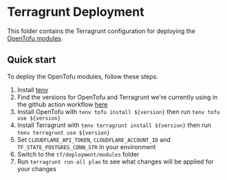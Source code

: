 # Terragrunt Deployment
This folder contains the Terragrunt configuration for deploying the [OpenTofu modules](./modules/).

## Quick start
To deploy the OpenTofu modules, follow these steps:

1. Install [tenv](https://github.com/tofuutils/tenv?tab=readme-ov-file#installation)
1. Find the versions for OpenTofu and Terragrunt we're currently using in the github action workflow [here](../.github/workflows/terragrunt.yml)
1. Install OpenTofu with `tenv tofu install ${version}` then run `tenv tofu use ${version}`
1. Install Terragrunt with `tenv terragrunt install ${version}` then run `tenv terragrunt use ${version}`
1. Set `CLOUDFLARE_API_TOKEN`, `CLOUDFLARE_ACCOUNT_ID` and `TF_STATE_POSTGRES_CONN_STR` in your environment
1. Switch to the `tf/deployment/modules` folder
1. Run `terragrunt run-all plan` to see what changes will be applied for your changes
